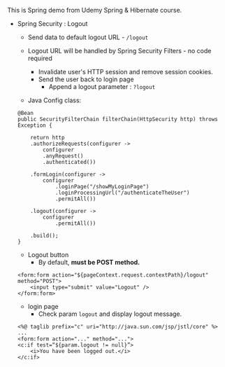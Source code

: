 This is Spring demo from Udemy Spring & Hibernate course.   
- Spring Security : Logout
    - Send data to default logout URL - `/logout`
    - Logout URL will be handled by Spring Security Filters - no code required
        - Invalidate user's HTTP session and remove session cookies.
        - Send the user back to login page  
            - Append a logout parameter : `?logout`

    - Java Config class:

    ```
    @Bean
    public SecurityFilterChain filterChain(HttpSecurity http) throws Exception {
        
        return http
        .authorizeRequests(configurer ->
            configurer
            .anyRequest()
            .authenticated())
        
        .formLogin(configurer ->
            configurer
                .loginPage("/showMyLoginPage")		
                .loginProcessingUrl("/authenticateTheUser")
                .permitAll())
        
        .logout(configurer -> 
            configurer
                .permitAll())
        
        .build();        
    }	
    ```

    - Logout button
        - By default, **must be POST method.**

    ```
    <form:form action="${pageContext.request.contextPath}/logout" method="POST">
        <input type="submit" value="Logout" />
    </form:form>
    ```

    - login page
        - Check param `logout` and display logout message.
    ```
    <%@ taglib prefix="c" uri="http://java.sun.com/jsp/jstl/core" %>
    ...
    <form:form action="..." method="...">
    <c:if test=“${param.logout != null}”>
        <i>You have been logged out.</i>
    </c:if>
```